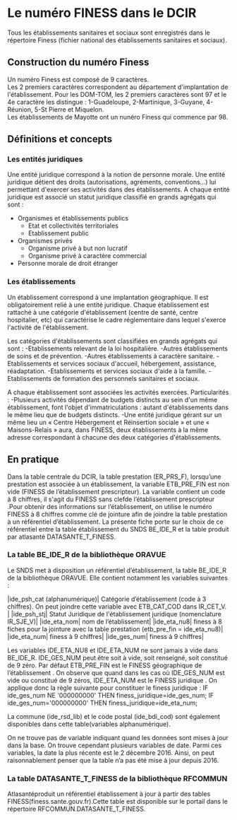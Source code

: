 # Le numéro FINESS dans le DCIR

Tous les établissements sanitaires et sociaux sont enregistrés dans le répertoire Finess (fichier national des établissements sanitaires et sociaux).

## Construction du numéro Finess

Un numéro Finess est composé de 9 caractères.  
Les 2 premiers caractères correspondent au département d'implantation de l'établissement.
Pour les DOM-TOM, les 2 premiers caractères sont 97 et le 4e caractère les distingue : 1-Guadeloupe, 2-Martinique, 3-Guyane, 4-Réunion, 5-St Pierre et Miquelon.  
Les établissements de Mayotte ont un nunéro Finess qui commence par 98.  

## Définitions et concepts 

### Les entités juridiques
	
Une entité juridique correspond à la notion de personne morale. Une entité juridique détient des droits (autorisations, agréments, conventions…) 
lui permettant d'exercer ses activités dans des établissements. A chaque entité juridique est associé un statut juridique classifié en grands agrégats 
qui sont :

* Organismes et établissements publics
    * Etat et collectivités territoriales
    * Etablissement public
* Organismes privés
    * Organisme privé à but non lucratif
    * Organisme privé à caractère commercial
* Personne morale de droit étranger

### Les établissements 

Un établissement correspond à une implantation géographique. Il est obligatoirement relié à une entité juridique. 
Chaque établissement est rattaché à une catégorie d'établissement (centre de santé, centre hospitalier, etc) 
qui caractérise le cadre réglementaire dans lequel s'exerce l'activité de l'établissement.

Les catégories d'établissements sont classifiées en grands agrégats qui sont :
-Etablissements relevant de la loi hospitalière.
-Autres établissements de soins et de prévention.
-Autres établissements à caractère sanitaire.
-Etablissements et services sociaux d'accueil, hébergement, assistance, réadaptation.
-Etablissements et services sociaux d'aide à la famille.
-Etablissements de formation des personnels sanitaires et sociaux.

A chaque établissement sont associées les activités exercées. 
Particularités :
-Plusieurs activités dépendant de budgets distincts au sein d'un même établissement, font l'objet d'immatriculations : 
autant d'établissements dans le même lieu que de budgets distincts.
-Une entité juridique gérant sur un même lieu un « Centre Hébergement et Réinsertion sociale » et une « Maisons-Relais » aura, dans FINESS, 
deux établissements à la même adresse correspondant à chacune des deux catégories d'établissements.


## En pratique

Dans la table centrale du DCIR, la table prestation (ER_PRS_F), lorsqu’une prestation est associée à un établissement, 
la variable ETB_PRE_FIN est non vide (FINESS de l’établissement prescripteur). La variable contient un code à 8 chiffres, 
il s'agit du FINESS sans clefde l’établissement prescripteur .Pour obtenir des informations sur l’établissement, 
on utilise le numéro FINESS à 8 chiffres comme clé de jointure afin de joindre la table prestation à un référentiel d’établissement. 
La présente fiche porte sur le choix de ce référentiel entre la table établissement du SNDS BE_IDE_R et la table produit par atlasanté DATASANTE_T_FINESS.

### La table BE_IDE_R de la bibliothèque ORAVUE

Le SNDS met à disposition un référentiel d’établissement, la table BE_IDE_R de la bibliothèque ORAVUE. Elle contient notamment les variables suivantes :

|ide_psh_cat (alphanumérique)|	Catégorie d’établissement (code à 3 chiffres). On peut joindre cette variable avec ETB_CAT_COD dans IR_CET_V. |
|ide_psh_stj|	Statut Juridique de l'établissement juridique (nomenclature IR_SJE_V)|
|ide_eta_nom|	nom de l’établissement|
|ide_eta_nu8|	finess à 8 fiches pour la jointure avec la table prestation (etb_pre_fin = ide_eta_nu8)|
|ide_eta_num|	finess à 9 chiffres|
|ide_ges_num|	finess à 9 chiffres|

Les variables IDE_ETA_NU8 et IDE_ETA_NUM ne sont jamais à vide dans BE_IDE_R. IDE_GES_NUM peut être soit à vide, soit renseigné, soit constitué de 9 zéro. Par défaut ETB_PRE_FIN est le FINESS géographique de l’établissement . On observe que quand dans les cas où IDE_GES_NUM est vide ou constitué de 9 zéros, IDE_ETA_NUM est le FINESS juridique . 
On applique donc la règle suivante pour constituer le finess juridique :
IF ide_ges_num NE '000000000' THEN finess_juridique=ide_ges_num;
IF ide_ges_num='000000000' THEN finess_juridique=ide_eta_num;

La commune (ide_rsd_lib) et le code postal (ide_bdi_cod) sont également disponibles dans cette table(variables alphanumérique). 

On ne trouve pas de variable indiquant quand les données sont mises à jour dans la base. 
On trouve cependant plusieurs variables de date. Parmi ces variables, la date la plus récente est le 2 décembre 2016. Ainsi, on peut raisonnablement penser que la table n’a pas été mise à jour depuis 2016. 

### La table DATASANTE_T_FINESS de la bibliothèque RFCOMMUN
Atlasantéproduit un référentiel établissement à jour à partir des tables FINESS(finess.sante.gouv.fr).Cette table est disponible sur le portail dans le répertoire RFCOMMUN.DATASANTE_T_FINESS.


